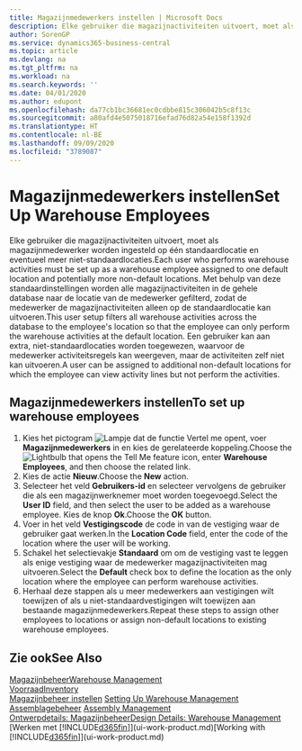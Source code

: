 ```yaml
---
title: Magazijnmedewerkers instellen | Microsoft Docs
description: Elke gebruiker die magazijnactiviteiten uitvoert, moet als magazijnmedewerker worden ingesteld op één standaardlocatie en eventueel meer niet-standaardlocaties.
author: SorenGP
ms.service: dynamics365-business-central
ms.topic: article
ms.devlang: na
ms.tgt_pltfrm: na
ms.workload: na
ms.search.keywords: ''
ms.date: 04/01/2020
ms.author: edupont
ms.openlocfilehash: da77cb1bc36681ec0cdbbe815c306042b5c8f13c
ms.sourcegitcommit: a80afd4e5075018716efad76d82a54e158f1392d
ms.translationtype: HT
ms.contentlocale: nl-BE
ms.lasthandoff: 09/09/2020
ms.locfileid: "3789087"
---
```

# <a name="set-up-warehouse-employees"></a><span data-ttu-id="98e6e-103">Magazijnmedewerkers instellen</span><span class="sxs-lookup"><span data-stu-id="98e6e-103">Set Up Warehouse Employees</span></span>
<span data-ttu-id="98e6e-104">Elke gebruiker die magazijnactiviteiten uitvoert, moet als magazijnmedewerker worden ingesteld op één standaardlocatie en eventueel meer niet-standaardlocaties.</span><span class="sxs-lookup"><span data-stu-id="98e6e-104">Each user who performs warehouse activities must be set up as a warehouse employee assigned to one default location and potentially more non-default locations.</span></span> <span data-ttu-id="98e6e-105">Met behulp van deze standaardinstellingen worden alle magazijnactiviteiten in de gehele database naar de locatie van de medewerker gefilterd, zodat de medewerker de magazijnactiviteiten alleen op de standaardlocatie kan uitvoeren.</span><span class="sxs-lookup"><span data-stu-id="98e6e-105">This user setup filters all warehouse activities across the database to the employee's location so that the employee can only perform the warehouse activities at the default location.</span></span> <span data-ttu-id="98e6e-106">Een gebruiker kan aan extra, niet-standaardlocaties worden toegewezen, waarvoor de medewerker activiteitsregels kan weergeven, maar de activiteiten zelf niet kan uitvoeren.</span><span class="sxs-lookup"><span data-stu-id="98e6e-106">A user can be assigned to additional non-default locations for which the employee can view activity lines but not perform the activities.</span></span>

## <a name="to-set-up-warehouse-employees"></a><span data-ttu-id="98e6e-107">Magazijnmedewerkers instellen</span><span class="sxs-lookup"><span data-stu-id="98e6e-107">To set up warehouse employees</span></span>  
1.  <span data-ttu-id="98e6e-108">Kies het pictogram ![Lampje dat de functie Vertel me opent](media/ui-search/search_small.png "Vertel me wat u wilt doen"), voer **Magazijnmedewerkers** in en kies de gerelateerde koppeling.</span><span class="sxs-lookup"><span data-stu-id="98e6e-108">Choose the ![Lightbulb that opens the Tell Me feature](media/ui-search/search_small.png "Tell me what you want to do") icon, enter **Warehouse Employees**, and then choose the related link.</span></span>  
2. <span data-ttu-id="98e6e-109">Kies de actie **Nieuw**.</span><span class="sxs-lookup"><span data-stu-id="98e6e-109">Choose the **New** action.</span></span>  
3. <span data-ttu-id="98e6e-110">Selecteer het veld **Gebruikers-id** en selecteer vervolgens de gebruiker die als een magazijnwerknemer moet worden toegevoegd.</span><span class="sxs-lookup"><span data-stu-id="98e6e-110">Select the **User ID** field, and then select the user to be added as a warehouse employee.</span></span> <span data-ttu-id="98e6e-111">Kies de knop **Ok**.</span><span class="sxs-lookup"><span data-stu-id="98e6e-111">Choose the **OK** button.</span></span>  
6.  <span data-ttu-id="98e6e-112">Voer in het veld **Vestigingscode** de code in van de vestiging waar de gebruiker gaat werken.</span><span class="sxs-lookup"><span data-stu-id="98e6e-112">In the **Location Code** field, enter the code of the location where the user will be working.</span></span>  
7.  <span data-ttu-id="98e6e-113">Schakel het selectievakje **Standaard** om om de vestiging vast te leggen als enige vestiging waar de medewerker magazijnactiviteiten mag uitvoeren.</span><span class="sxs-lookup"><span data-stu-id="98e6e-113">Select the **Default** check box to define the location as the only location where the employee can perform warehouse activities.</span></span>  
8.  <span data-ttu-id="98e6e-114">Herhaal deze stappen als u meer medewerkers aan vestigingen wilt toewijzen of als u niet-standaardvestigingen wilt toewijzen aan bestaande magazijnmedewerkers.</span><span class="sxs-lookup"><span data-stu-id="98e6e-114">Repeat these steps to assign other employees to locations or assign non-default locations to existing warehouse employees.</span></span>  

## <a name="see-also"></a><span data-ttu-id="98e6e-115">Zie ook</span><span class="sxs-lookup"><span data-stu-id="98e6e-115">See Also</span></span>  
[<span data-ttu-id="98e6e-116">Magazijnbeheer</span><span class="sxs-lookup"><span data-stu-id="98e6e-116">Warehouse Management</span></span>](warehouse-manage-warehouse.md)  
[<span data-ttu-id="98e6e-117">Voorraad</span><span class="sxs-lookup"><span data-stu-id="98e6e-117">Inventory</span></span>](inventory-manage-inventory.md)  
<span data-ttu-id="98e6e-118">[Magazijnbeheer instellen](warehouse-setup-warehouse.md)   </span><span class="sxs-lookup"><span data-stu-id="98e6e-118">[Setting Up Warehouse Management](warehouse-setup-warehouse.md)   </span></span>  
<span data-ttu-id="98e6e-119">[Assemblagebeheer](assembly-assemble-items.md)  </span><span class="sxs-lookup"><span data-stu-id="98e6e-119">[Assembly Management](assembly-assemble-items.md)  </span></span>  
[<span data-ttu-id="98e6e-120">Ontwerpdetails: Magazijnbeheer</span><span class="sxs-lookup"><span data-stu-id="98e6e-120">Design Details: Warehouse Management</span></span>](design-details-warehouse-management.md)  
<span data-ttu-id="98e6e-121">[Werken met [!INCLUDE[d365fin](includes/d365fin_md.md)]](ui-work-product.md)</span><span class="sxs-lookup"><span data-stu-id="98e6e-121">[Working with [!INCLUDE[d365fin](includes/d365fin_md.md)]](ui-work-product.md)</span></span>  
